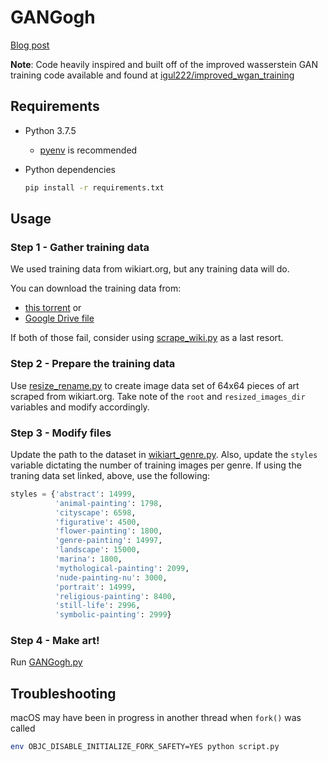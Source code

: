 # GANGogh

[Blog post](https://towardsdatascience.com/gangogh-creating-art-with-gans-8d087d8f74a1)

**Note**: Code heavily inspired and built off of the improved wasserstein GAN training code available and found at [igul222/improved_wgan_training](https://github.com/igul222/improved_wgan_training)

## Requirements

- Python 3.7.5

  - [pyenv](https://github.com/pyenv/pyenv) is recommended

- Python dependencies

  ```sh
  pip install -r requirements.txt
  ```

## Usage

### Step 1 - Gather training data

We used training data from wikiart.org, but any training data will do.

You can download the training data from:

- [this torrent](http://academictorrents.com/details/1d154cde2fab9ec8039becd03d9bb877614d351b) or
- [Google Drive file](https://drive.google.com/file/d/1yHqS2zXgCiI9LO4gN-X5W18QYXC5bbQS/view?usp=sharing)

If both of those fail, consider using [scrape_wiki.py](misc/scrape_wiki.py) as a last resort.

### Step 2 - Prepare the training data

Use [resize_rename.py](misc/resize_rename_images.py) to create image data set of 64x64 pieces of art scraped from wikiart.org. Take note of the `root` and `resized_images_dir` variables and modify accordingly.

### Step 3 - Modify files

Update the path to the dataset in [wikiart_genre.py](tflib/wikiart_genre.py). Also, update the `styles` variable dictating the number of training images per genre. If using the traning data set linked, above, use the following:

```python
styles = {'abstract': 14999,
          'animal-painting': 1798,
          'cityscape': 6598,
          'figurative': 4500,
          'flower-painting': 1800,
          'genre-painting': 14997,
          'landscape': 15000,
          'marina': 1800,
          'mythological-painting': 2099,
          'nude-painting-nu': 3000,
          'portrait': 14999,
          'religious-painting': 8400,
          'still-life': 2996,
          'symbolic-painting': 2999}
```

<!-- markdownlint-disable no-trailing-punctuation -->

### Step 4 - Make art!

<!-- markdownlint-enable no-trailing-punctuation -->

Run [GANGogh.py](GANgogh.py)

## Troubleshooting

macOS may have been in progress in another thread when `fork()` was called

```sh
env OBJC_DISABLE_INITIALIZE_FORK_SAFETY=YES python script.py
```
